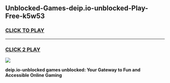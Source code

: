 
## Unblocked-Games-deip.io-unblocked-Play-Free-k5w53
<h3>
<a href="https://premium76.site?title=deip.io-unblocked&ref=21A">CLICK TO PLAY</a></h3>
<hr>

<h3>
<a href="https://premium76.site?title=deip.io-unblocked&ref=21A">CLICK 2 PLAY</a>
  
</h3>

<a href="https://premium76.site?title=deip.io-unblocked&ref=21A"><img src="https://clearcache.store/games.png"></a>


**deip.io-unblocked games unblocked: Your Gateway to Fun and Accessible Online Gaming**
